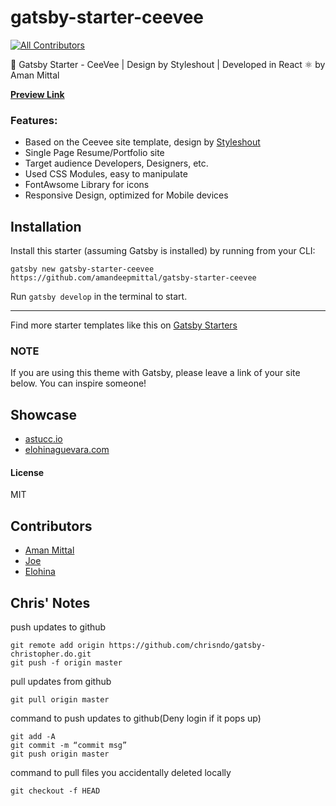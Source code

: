 # gatsby-starter-ceevee

[![All Contributors](https://img.shields.io/badge/all_contributors-1-orange.svg?style=flat-square)](#contributors)

🚀 Gatsby Starter - CeeVee | Design by Styleshout | Developed in React ⚛️ by Aman Mittal

**[Preview Link](https://gatsby-starter-ceevee.surge.sh)**

### Features:

* Based on the Ceevee site template, design by [Styleshout](https://www.styeshout.com/)
* Single Page Resume/Portfolio site
* Target audience Developers, Designers, etc.
* Used CSS Modules, easy to manipulate
* FontAwsome Library for icons
* Responsive Design, optimized for Mobile devices

## Installation

Install this starter (assuming Gatsby is installed) by running from your CLI:

`gatsby new gatsby-starter-ceevee https://github.com/amandeepmittal/gatsby-starter-ceevee`

Run `gatsby develop` in the terminal to start.

---

Find more starter templates like this on [Gatsby Starters](https://www.gatsbyjs.org/docs/gatsby-starters/)

### NOTE

If you are using this theme with Gatsby, please leave a link of your site below. You can inspire someone!

## Showcase

* [astucc.io](https://astucc.io/)
* [elohinaguevara.com](www.elohinaguevara.com)

#### License

MIT

## Contributors

* [Aman Mittal](www.amanhimself.me)
* [Joe](https://github.com/jastuccio)
* [Elohina](www.elohinaguevara.com)

## Chris' Notes
push updates to github

```
git remote add origin https://github.com/chrisndo/gatsby-christopher.do.git
git push -f origin master
```


pull updates from github

`git pull origin master`


command to push updates to github(Deny login if it pops up)

```
git add -A
git commit -m “commit msg”
git push origin master
```


command to pull files you accidentally deleted locally

`git checkout -f HEAD`
